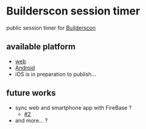 Builderscon session timer
=========================

public session timer for [Builderscon](http://builderscon.io/)

available platform
------------------

- [web](http://web.timer.builderscon.io/)
- [Android](https://play.google.com/store/apps/details?id=io.builderscon.sessiontimer)
- iOS is in preparation to publish...

future works
------------

- sync web and smartphone app with FireBase ?
    - [#2](https://github.com/builderscon/session-timer/issues/2)
- and more... ?
